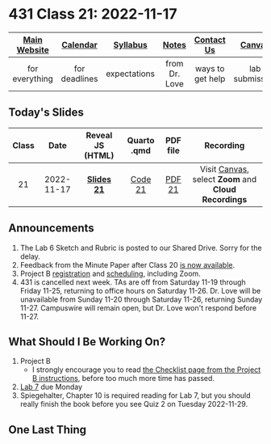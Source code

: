 # 431 Class 21: 2022-11-17

[Main Website](https://thomaselove.github.io/431-2022/) | [Calendar](https://thomaselove.github.io/431-2022/calendar.html) | [Syllabus](https://thomaselove.github.io/431-syllabus-2022/) | [Notes](https://thomaselove.github.io/431-notes/) | [Contact Us](https://thomaselove.github.io/431-2022/contact.html) | [Canvas](https://canvas.case.edu) | [Data and Code](https://github.com/THOMASELOVE/431-data)
:-----------: | :--------------: | :----------: | :---------: | :-------------: | :-----------: | :------------:
for everything | for deadlines | expectations | from Dr. Love | ways to get help | lab submission | for downloads

## Today's Slides

Class | Date | Reveal JS (HTML) | Quarto .qmd | PDF file | Recording
:---: | :--------: | :------: | :------: | :--------: | :-------------:
21 | 2022-11-17 | **[Slides 21](https://thomaselove.github.io/431-slides-2022/class21.html)** | [Code 21](https://thomaselove.github.io/431-slides-2022/class21.qmd) | [PDF 21](431%20Class%2021.pdf) | Visit [Canvas](https://canvas.case.edu/), select **Zoom** and **Cloud Recordings**

## Announcements

1. The Lab 6 Sketch and Rubric is posted to our Shared Drive. Sorry for the delay.
2. Feedback from the Minute Paper after Class 20 [is now available](https://bit.ly/431-2022-min20-feedback).
3. Project B [registration](https://github.com/THOMASELOVE/431-classes-2022/blob/main/projectB/registration.md) and [scheduling](https://github.com/THOMASELOVE/431-classes-2022/blob/main/projectB/schedule.md), including Zoom.
4. 431 is cancelled next week. TAs are off from Saturday 11-19 through Friday 11-25, returning to office hours on Saturday 11-26. Dr. Love will be unavailable from Sunday 11-20 through Saturday 11-26, returning Sunday 11-27. Campuswire will remain open, but Dr. Love won't respond before 11-27.

## What Should I Be Working On?

1. Project B
    - I strongly encourage you to read [the Checklist page from the Project B instructions](https://thomaselove.github.io/431-projectB-2022/checklist.html), before too much more time has passed.
2. [Lab 7](https://github.com/THOMASELOVE/431-labs-2022) due Monday
3. Spiegehalter, Chapter 10 is required reading for Lab 7, but you should really finish the book before you see Quiz 2 on Tuesday 2022-11-29.

## One Last Thing

